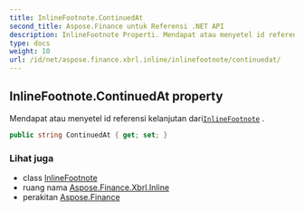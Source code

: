 ```yaml
---
title: InlineFootnote.ContinuedAt
second_title: Aspose.Finance untuk Referensi .NET API
description: InlineFootnote Properti. Mendapat atau menyetel id referensi kelanjutan dariInlineFootnote .
type: docs
weight: 10
url: /id/net/aspose.finance.xbrl.inline/inlinefootnote/continuedat/
---
```

## InlineFootnote.ContinuedAt property

Mendapat atau menyetel id referensi kelanjutan dari[`InlineFootnote`](../) .

```csharp
public string ContinuedAt { get; set; }
```

### Lihat juga

* class [InlineFootnote](../)
* ruang nama [Aspose.Finance.Xbrl.Inline](../../inlinefootnote/)
* perakitan [Aspose.Finance](../../../)



